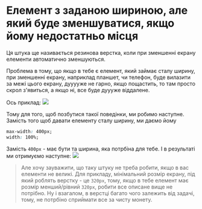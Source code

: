 # Елемент з заданою шириною, але який буде зменшуватися, якщо йому недостатньо місця

Ця штука ще називається резинова верстка, коли при зменшенні екрану елементи автоматично зменшуються. 

Проблема в тому, що якщо в тебе є елемент, який займає сталу ширину, при зменшенні екрану, наприклад планшет, чи телефон, буде вилазити за межі цього екрану, дууууже не гарно, якщо пощастить, то там просто скрол з'явиться, а якщо ні, все буде дуууже віддалене.

Ось приклад:
<img src="wrong.gif">


Тому для того, щоб позбутися такої поведінки, ми робимо наступне. Замість того щоб давати елементу сталу ширину, ми даємо йому
```css
max-width: 400px;
width: 100%;
```

Замість `400px` -  має бути та ширина, яка потрбіна для тебе. І в результаті ми отримуємо наступне:
<img src="right.gif">

> Але хочу зауважити, що таку штуку не треба робити, якщо в вас елементи не великі. Для прикладу, мінімальний розмір екрану, під який роблять верстку - це `320px`, тому, якщо в тебе елемент має розмір менший/рівний `320px`, робити все описане вище не потрібно. Ну і взагалом, в верстці багато чого залежить від задачі, тому, не потрбіно сприймати все за чисту монету.
